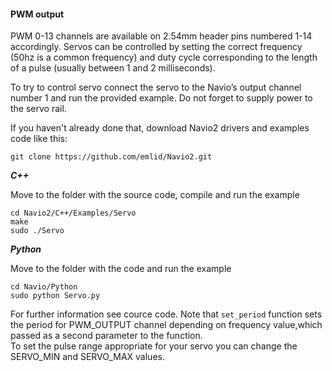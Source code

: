 #### PWM output


PWM 0-13 channels are available on 2.54mm header pins numbered 1-14 accordingly. Servos can be controlled by setting the correct frequency (50hz is a common frequency) and duty cycle corresponding to the length of a pulse (usually between 1 and 2 milliseconds).

To try to control servo connect the servo to the Navio’s output channel number 1 and run the provided example. Do not forget to supply power to the servo rail.

If you haven't already done that, download Navio2 drivers and examples code like this:
```
git clone https://github.com/emlid/Navio2.git
```
***C++***

Move to the folder with the source code, compile and run the example

```
cd Navio2/C++/Examples/Servo
make
sudo ./Servo
```

***Python***

Move to the folder with the code and run the example

```
cd Navio/Python
sudo python Servo.py
```

For further information see cource code. Note that ```set_period``` function sets the period for PWM_OUTPUT channel depending on frequency value,which passed as a second parameter to the function.  
To set the pulse range appropriate for your servo you can change the SERVO_MIN and SERVO_MAX values.


